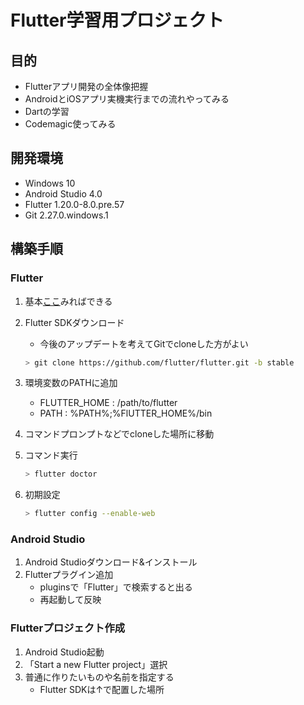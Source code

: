 # Flutter学習用プロジェクト

## 目的

* Flutterアプリ開発の全体像把握
* AndroidとiOSアプリ実機実行までの流れやってみる
* Dartの学習
* Codemagic使ってみる

## 開発環境

* Windows 10
* Android Studio 4.0
* Flutter 1.20.0-8.0.pre.57
* Git 2.27.0.windows.1

## 構築手順

### Flutter

1. 基本[ここ](https://flutter.dev/docs/get-started/install/windows)みればできる

2. Flutter SDKダウンロード
    * 今後のアップデートを考えてGitでcloneした方がよい

    ```sh
    > git clone https://github.com/flutter/flutter.git -b stable
    ```

3. 環境変数のPATHに追加
    * FLUTTER_HOME : /path/to/flutter
    * PATH : %PATH%;%FlUTTER_HOME%/bin
4. コマンドプロンプトなどでcloneした場所に移動
5. コマンド実行

    ```sh
    > flutter doctor
    ```
6. 初期設定

    ```sh
    > flutter config --enable-web
    ```

### Android Studio

1. Android Studioダウンロード&インストール
2. Flutterプラグイン追加
    * pluginsで「Flutter」で検索すると出る
    * 再起動して反映

### Flutterプロジェクト作成

1. Android Studio起動
2. 「Start a new Flutter project」選択
3. 普通に作りたいものや名前を指定する
    * Flutter SDKは↑で配置した場所
